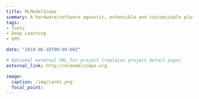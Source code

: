 ```yaml
---
title: MLModelScope
summary: A hardware/software agnostic, extensible and customizable platform for evaluating and profiling ML models across datasets/frameworks/systems, and within AI application pipelines.
tags:
- Tools
- Deep Learning
- GPU

date: "2019-06-10T00:00:00Z"

# Optional external URL for project (replaces project detail page).
external_link: http://mlmodelscope.org

image:
  caption: /img/carml.png
  focal_point: 
---
```

